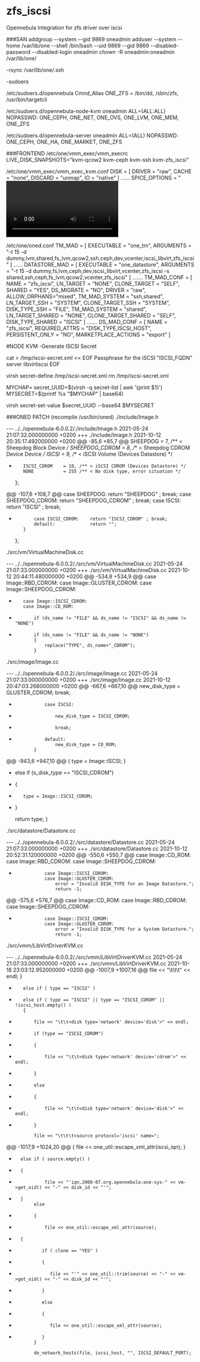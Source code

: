 # zfs_iscsi
Opennebula Integration for zfs driver over iscsi



###SAN
addgroup --system --gid 9869 oneadmin
adduser --system --home /var/lib/one --shell /bin/bash --uid 9869 --gid 9869 --disabled-password --disabled-login oneadmin
chown -R oneadmin:oneadmin /var/lib/one/

-rsync /var/lib/one/.ssh 

-sudoers

/etc/sudoers.d/opennebula
Cmnd_Alias ONE_ZFS = /bin/dd, /sbin/zfs, /usr/bin/targetcli

/etc/sudoers.d/opennebula-node-kvm
oneadmin ALL=(ALL:ALL) NOPASSWD: ONE_CEPH, ONE_NET, ONE_OVS, ONE_LVM, ONE_MEM, ONE_ZFS

/etc/sudoers.d/opennebula-server
oneadmin ALL=(ALL) NOPASSWD: ONE_CEPH, ONE_HA, ONE_MARKET, ONE_ZFS


###FRONTEND
/etc/one/vmm_exec/vmm_execrc
LIVE_DISK_SNAPSHOTS="kvm-qcow2 kvm-ceph kvm-ssh kvm-zfs_iscsi"

/etc/one/vmm_exec/vmm_exec_kvm.conf
DISK = [
    DRIVER  = "raw",
    CACHE   = "none",
    DISCARD = "unmap",
    IO      = "native"
]
......
SPICE_OPTIONS = "
    <video>
        <model type='qxl' heads='1'/>
    </video>


/etc/one/oned.conf
TM_MAD = [
    EXECUTABLE = "one_tm",
    ARGUMENTS = "-t 15 -d dummy,lvm,shared,fs_lvm,qcow2,ssh,ceph,dev,vcenter,iscsi_libvirt,zfs_iscsi"
]
......
DATASTORE_MAD = [
    EXECUTABLE = "one_datastore",
    ARGUMENTS  = "-t 15 -d dummy,fs,lvm,ceph,dev,iscsi_libvirt,vcenter,zfs_iscsi -s shared,ssh,ceph,fs_lvm,qcow2,vcenter,zfs_iscsi"
]
.......
TM_MAD_CONF = [
    NAME = "zfs_iscsi", LN_TARGET = "NONE", CLONE_TARGET = "SELF", SHARED = "YES",
    DS_MIGRATE = "NO", DRIVER = "raw", ALLOW_ORPHANS="mixed",
    TM_MAD_SYSTEM = "ssh,shared", LN_TARGET_SSH = "SYSTEM", CLONE_TARGET_SSH = "SYSTEM",
    DISK_TYPE_SSH = "FILE", TM_MAD_SYSTEM = "shared", LN_TARGET_SHARED = "NONE",
    CLONE_TARGET_SHARED = "SELF", DISK_TYPE_SHARED = "ISCSI"
]
.......
DS_MAD_CONF = [
    NAME = "zfs_iscsi",
    REQUIRED_ATTRS = "DISK_TYPE,ISCSI_HOST",
    PERSISTENT_ONLY = "NO",
    MARKETPLACE_ACTIONS = "export"
]

#NODE KVM
-Generate ISCSI Secret

cat > /tmp/iscsi-secret.xml << EOF
<secret ephemeral='no' private='no'>
   <description>Passphrase for the iSCSI "ISCSI_FQDN" server</description>
   <usage type='iscsi'>
      <target>libvirtiscsi</target>
   </usage>
</secret>
EOF

virsh secret-define /tmp/iscsi-secret.xml
rm /tmp/iscsi-secret.xml

MYCHAP=<chap password here>
secret_UUID=$(virsh -q secret-list | awk '{print $1}')
MYSECRET=$(printf %s "$MYCHAP" | base64)

virsh secret-set-value $secret_UUID --base64 $MYSECRET


###ONED PATCH (recompile /usr/bin/oned)
./include/Image.h

--- ../../opennebula-6.0.0.2/./include/Image.h	2021-05-24 21:07:32.000000000 +0200
+++ ./include/Image.h	2021-10-12 20:35:17.492000000 +0200
@@ -85,6 +85,7 @@
         SHEEPDOG       = 7, /** < Sheepdog Block Device */
         SHEEPDOG_CDROM = 8, /** < Sheepdog CDROM Device Device */
         ISCSI          = 9, /** < iSCSI Volume (Devices Datastore) */
+        ISCSI_CDROM    = 10, /** < iSCSI CDROM (Devices Datastore) */
         NONE           = 255 /** < No disk type, error situation */
     };
 
@@ -107,6 +108,7 @@
             case SHEEPDOG:       return "SHEEPDOG" ; break;
             case SHEEPDOG_CDROM: return "SHEEPDOG_CDROM" ; break;
             case ISCSI:          return "ISCSI" ; break;
+            case ISCSI_CDROM:    return "ISCSI_CDROM" ; break;
             default:             return "";
         }
     };


./src/vm/VirtualMachineDisk.cc

--- ../../opennebula-6.0.0.2/./src/vm/VirtualMachineDisk.cc	2021-05-24 21:07:33.000000000 +0200
+++ ./src/vm/VirtualMachineDisk.cc	2021-10-12 20:44:11.480000000 +0200
@@ -534,8 +534,9 @@
         case Image::RBD_CDROM:
         case Image::GLUSTER_CDROM:
         case Image::SHEEPDOG_CDROM:
+        case Image::ISCSI_CDROM:
         case Image::CD_ROM:
-            if (ds_name != "FILE" && ds_name != "ISCSI" && ds_name != "NONE")
+            if (ds_name != "FILE" && ds_name != "NONE")
             {
                 replace("TYPE", ds_name+"_CDROM");
             }


./src/image/Image.cc

--- ../../opennebula-6.0.0.2/./src/image/Image.cc	2021-05-24 21:07:33.000000000 +0200
+++ ./src/image/Image.cc	2021-10-12 20:47:03.268000000 +0200
@@ -667,6 +667,10 @@
                     new_disk_type = GLUSTER_CDROM;
                     break;
 
+                case ISCSI:
+                    new_disk_type = ISCSI_CDROM;
+                    break;
+
                 default:
                     new_disk_type = CD_ROM;
             }
@@ -943,6 +947,10 @@
     {
         type = Image::ISCSI;
     }
+    else if (s_disk_type == "ISCSI_CDROM")
+    {
+        type = Image::ISCSI_CDROM;
+    }
 
     return type;
 }



./src/datastore/Datastore.cc

--- ../../opennebula-6.0.0.2/./src/datastore/Datastore.cc	2021-05-24 21:07:33.000000000 +0200
+++ ./src/datastore/Datastore.cc	2021-10-12 20:52:31.120000000 +0200
@@ -550,6 +550,7 @@
                 case Image::CD_ROM:
                 case Image::RBD_CDROM:
                 case Image::SHEEPDOG_CDROM:
+                case Image::ISCSI_CDROM:
                 case Image::GLUSTER_CDROM:
                     error = "Invalid DISK_TYPE for an Image Datastore.";
                     return -1;
@@ -575,6 +576,7 @@
                 case Image::CD_ROM:
                 case Image::RBD_CDROM:
                 case Image::SHEEPDOG_CDROM:
+                case Image::ISCSI_CDROM:
                 case Image::GLUSTER_CDROM:
                     error = "Invalid DISK_TYPE for a System Datastore.";
                     return -1;



./src/vmm/LibVirtDriverKVM.cc

--- ../../opennebula-6.0.0.2/./src/vmm/LibVirtDriverKVM.cc	2021-05-24 21:07:33.000000000 +0200
+++ ./src/vmm/LibVirtDriverKVM.cc	2021-10-18 23:03:12.952000000 +0200
@@ -1007,9 +1007,16 @@
             file << "\t\t\t<source dev=" << one_util::escape_xml_attr(dev.str())
                  << "/>" << endl;
         }
-        else if ( type == "ISCSI" )
+        else if ( type == "ISCSI" || type == "ISCSI_CDROM" || !iscsi_host.empty() )
         {
-            file << "\t\t<disk type='network' device='disk'>" << endl;
+            if (type == "ISCSI_CDROM")
+            {
+                file << "\t\t<disk type='network' device='cdrom'>" << endl;
+            }
+            else
+            {
+                file << "\t\t<disk type='network' device='disk'>" << endl;
+            }
 
             file << "\t\t\t<source protocol='iscsi' name=";
 
@@ -1017,9 +1024,20 @@
             {
                 file << one_util::escape_xml_attr(iscsi_iqn);
             }
+	    else if ( source.empty() )
+	    {
+                file << "'iqn.2008-07.org.opennebula:one-sys-" << vm->get_oid() << "-" << disk_id << "'";
+	    }
             else
-            {
-                file << one_util::escape_xml_attr(source);
+	    {
+               if ( clone == "YES" )
+               {
+                  file << "'" << one_util::trim(source) << "-" << vm->get_oid() << "-" << disk_id << "'";
+               }
+               else
+               {
+                  file << one_util::escape_xml_attr(source);
+               }
             }
 
             do_network_hosts(file, iscsi_host, "", ISCSI_DEFAULT_PORT);







